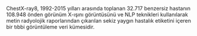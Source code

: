 ChestX-ray8, 1992-2015 yılları arasında toplanan 32.717 benzersiz hastanın 108.948 önden görünüm X-ışını görüntüsünü ve NLP teknikleri kullanılarak metin radyolojik raporlarından çıkarılan sekiz yaygın hastalık etiketini içeren bir tıbbi görüntüleme veri kümesidir.
